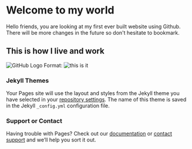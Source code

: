 # Welcome to my world

Hello friends, you are looking at my first ever built website using Github. There will be more changes in the future so don't hesitate to bookmark. 

## This is how I live and work

![GitHub Logo](/documents/photo/pexels-photo-395132.jpeg)
Format: ![this is it](url)

### Jekyll Themes

Your Pages site will use the layout and styles from the Jekyll theme you have selected in your [repository settings](https://github.com/Lynguyen12/lynguyen12.github.io/settings). The name of this theme is saved in the Jekyll `_config.yml` configuration file.

### Support or Contact

Having trouble with Pages? Check out our [documentation](https://help.github.com/categories/github-pages-basics/) or [contact support](https://github.com/contact) and we’ll help you sort it out.

